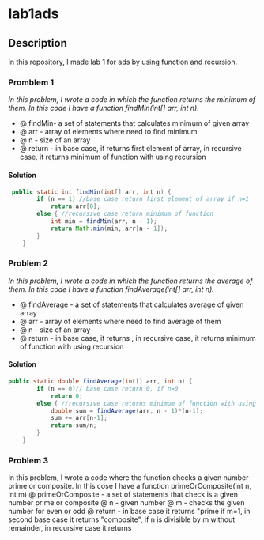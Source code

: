 # lab1ads
## Description
In this repository, I made lab 1 for ads by using function and recursion.

### Promblem 1
*In this problem, I wrote a code in which the function returns the minimum of them. In this code I have a function findMin(int[] arr, int n).*
+ @ findMin- a set of statements that calculates minimum of given array
+ @ arr - array of elements where need to find minimum
+ @ n - size of an array
+ @ return - in base case, it returns first element of array, in recursive case, it returns minimum of function with using recursion
#### Solution
```java
 public static int findMin(int[] arr, int n) {
        if (n == 1) //base case return first element of array if n=1
            return arr[0];
        else { //recursive case return minimum of function
            int min = findMin(arr, n - 1);
            return Math.min(min, arr[n - 1]);
        }
    }
```
### Problem 2
*In this problem, I wrote a code in which the function returns the average of them. In this code I have a function findAverage(int[] arr, int n).*
+ @ findAverage - a set of statements that calculates average of given array
+ @ arr - array of elements where need to find average of them
+ @ n - size of an array
+ @ return - in base case, it returns , in recursive case, it returns minimum of function with using recursion
#### Solution
```java
public static double findAverage(int[] arr, int n) {
        if (n == 0)// base case return 0, if n=0
            return 0;
        else { //recursive case returns minimum of function with using recursion
            double sum = findAverage(arr, n - 1)*(n-1);
            sum += arr[n-1];
            return sum/n;
        }
    }
```
### Problem 3
In this problem, I wrote a code where the function checks a given number prime or composite. In this cose I have a function primeOrComposite(int n, int m)
@ primeOrComposite - a set of statements that check is a given number prime or composite
@ n - given number
@ m - checks the given number for even or odd
@ return - in base case it returns "prime if m=1, in second base case it returns "composite", if n is divisible by m without remainder, in recursive case it returns 
